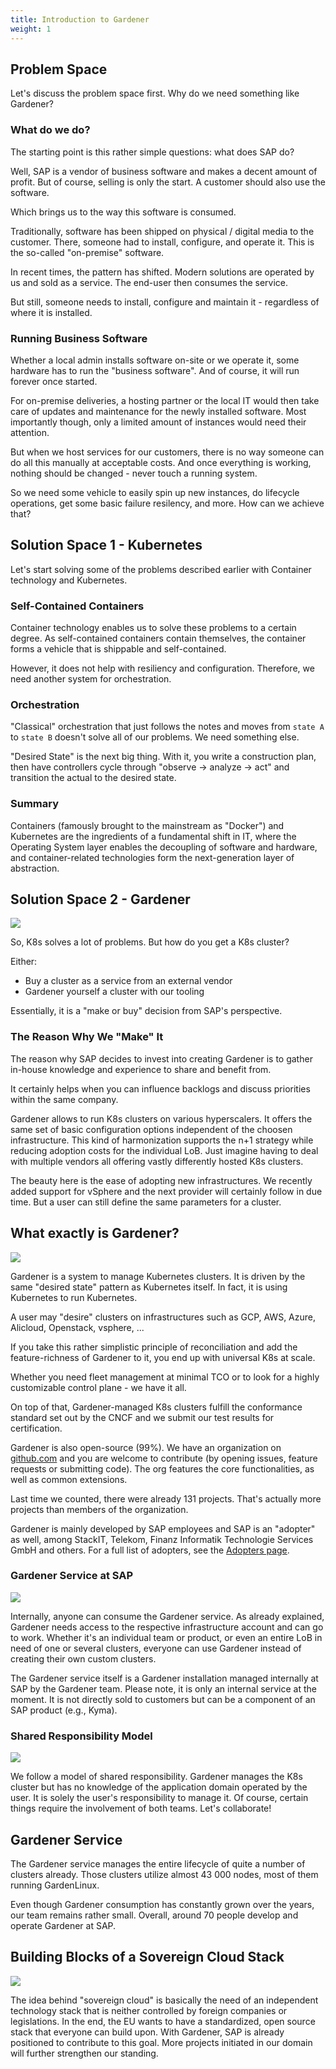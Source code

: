 ```yaml
---
title: Introduction to Gardener
weight: 1
---
```


## Problem Space

Let's discuss the problem space first. Why do we need something like Gardener?

### What do we do?

The starting point is this rather simple questions: what does SAP do?

Well, SAP is a vendor of business software and makes a decent amount of profit. But of course, selling is only the start. A customer should also use the software.

Which brings us to the way this software is consumed.

Traditionally, software has been shipped on physical / digital media to the customer. There, someone had to install, configure, and operate it. This is the so-called "on-premise" software.

In recent times, the pattern has shifted. Modern solutions are operated by us and sold as a service. The end-user then consumes the service.

But still, someone needs to install, configure and maintain it - regardless of where it is installed.

### Running Business Software

Whether a local admin installs software on-site or we operate it, some hardware has to run the "business software". And of course, it will run forever once started.

For on-premise deliveries, a hosting partner or the local IT would then take care of updates and maintenance for the newly installed software. Most importantly though, only a limited amount of instances would need their attention.

But when we host services for our customers, there is no way someone can do all this manually at acceptable costs. And once everything is working, nothing should be changed - never touch a running system.

So we need some vehicle to easily spin up new instances, do lifecycle operations, get some basic failure resilency, and more. How can we achieve that?

## Solution Space 1 - Kubernetes

Let's start solving some of the problems described earlier with Container technology and Kubernetes.

### Self-Contained Containers

Container technology enables us to solve these problems to a certain degree. As self-contained containers contain themselves, the container forms a vehicle that is shippable and self-contained.

However, it does not help with resiliency and configuration. Therefore, we need another system for orchestration.

### Orchestration

"Classical" orchestration that just follows the notes and moves from `state A` to `state B` doesn't solve all of our problems. We need something else.

"Desired State" is the next big thing. With it, you write a construction plan, then have controllers cycle through "observe -> analyze -> act" and transition the actual to the desired state.

### Summary

<!-- Needs rechecking -->

Containers (famously brought to the mainstream as "Docker") and Kubernetes are the ingredients of a fundamental shift in IT, where the Operating System layer enables the decoupling of software and hardware, and container-related technologies form the next-generation layer of abstraction.

## Solution Space 2 - Gardener

![](./images/operating-apps.png)

So, K8s solves a lot of problems. But how do you get a K8s cluster?

Either:
- Buy a cluster as a service from an external vendor
- Gardener yourself a cluster with our tooling

Essentially, it is a "make or buy" decision from SAP's perspective.

### The Reason Why We "Make" It

The reason why SAP decides to invest into creating Gardener is to gather in-house knowledge and experience to share and benefit from.

It certainly helps when you can influence backlogs and discuss priorities within the same company.

Gardener allows to run K8s clusters on various hyperscalers. It offers the same set of basic configuration options independent of the choosen infrastructure. This kind of harmonization supports the n+1 strategy while reducing adoption costs for the individual LoB. Just imagine having to deal with multiple vendors all offering vastly differently hosted K8s clusters.

The beauty here is the ease of adopting new infrastructures. We recently added support for vSphere and the next provider will certainly follow in due time. But a user can still define the same parameters for a cluster.

## What exactly is Gardener?

![](./images/universal-kubernetes.png)

Gardener is a system to manage Kubernetes clusters. It is driven by the same "desired state" pattern as Kubernetes itself. In fact, it is using Kubernetes to run Kubernetes.

A user may "desire" clusters on infrastructures such as GCP, AWS, Azure, Alicloud, Openstack, vsphere, ...

If you take this rather simplistic principle of reconciliation and add the feature-richness of Gardener to it, you end up with universal K8s at scale.

Whether you need fleet management at minimal TCO or to look for a highly customizable control plane - we have it all.

On top of that, Gardener-managed K8s clusters fulfill the conformance standard set out by the CNCF and we submit our test results for certification.

Gardener is also open-source (99%). We have an organization on [github.com](https://github.com/gardener) and you are welcome to contribute (by opening issues, feature requests or submitting code). The org features the core functionalities, as well as common extensions.

Last time we counted, there were already 131 projects. That's actually more projects than members of the organization.

Gardener is mainly developed by SAP employees and SAP is an "adopter" as well, among StackIT, Telekom, Finanz Informatik Technologie Services GmbH and others. For a full list of adopters, see the [Adopters page](https://github.com/gardener/documentation/blob/master/website/adopter/_index.md).

### Gardener Service at SAP

![](./images/gardener-service-sap.png)

Internally, anyone can consume the Gardener service. As already explained, Gardener needs access to the respective infrastructure account and can go to work. Whether it's an individual team or product, or even an entire LoB in need of one or several clusters, everyone can use Gardener instead of creating their own custom clusters.

The Gardener service itself is a Gardener installation managed internally at SAP by the Gardener team. Please note, it is only an internal service at the moment. It is not directly sold to customers but can be a component of an SAP product (e.g., Kyma).

### Shared Responsibility Model

![](./images/shared-responsibility-model.png)

We follow a model of shared responsibility. Gardener manages the K8s cluster but has no knowledge of the application domain operated by the user. It is solely the user's responsibility to manage it. Of course, certain things require the involvement of both teams. Let's collaborate!

## Gardener Service

The Gardener service manages the entire lifecycle of quite a number of clusters already. Those clusters utilize almost 43 000 nodes, most of them running GardenLinux.

Even though Gardener consumption has constantly grown over the years, our team remains rather small. Overall, around 70 people develop and operate Gardener at SAP.

## Building Blocks of a Sovereign Cloud Stack

![](./images/sovereign-cloud.png)

The idea behind "sovereign cloud" is basically the need of an independent technology stack that is neither controlled by foreign companies or legislations. In the end, the EU wants to have a standardized, open source stack that everyone can build upon. With Gardener, SAP is already positioned to contribute to this goal. More projects initiated in our domain will further strengthen our standing.